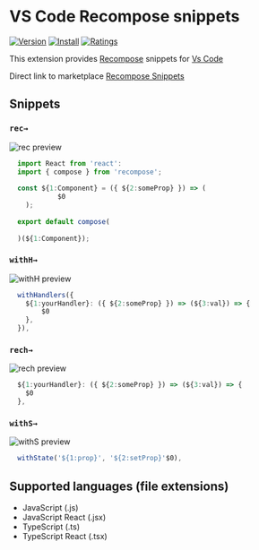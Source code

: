 # VS Code Recompose snippets

[![Version](https://vsmarketplacebadge.apphb.com/version/mklan.recompose-snippets.svg)](https://marketplace.visualstudio.com/items?itemName=mklan.recompose-snippets)
[![Install](https://vsmarketplacebadge.apphb.com/installs/mklan.recompose-snippets.svg)](https://marketplace.visualstudio.com/items?itemName=mklan.recompose-snippets)
[![Ratings](https://vsmarketplacebadge.apphb.com/rating-short/mklan.recompose-snippets.svg)](https://marketplace.visualstudio.com/items?itemName=mklan.recompose-snippets)

This extension provides [Recompose](https://github.com/acdlite/recompose/) snippets for [Vs Code](https://code.visualstudio.com/)

Direct link to marketplace [Recompose Snippets](https://marketplace.visualstudio.com/items?itemName=mklan.recompose-snippets)

## Snippets

### `rec→`

![rec preview](https://github.com/mklan/vscode-recompose-snippets/blob/master/previews/recompose.gif?raw=true)


```javascript
  import React from 'react':
  import { compose } from 'recompose';
  
  const ${1:Component} = ({ ${2:someProp} }) => (
    	    $0
	);
			
  export default compose(
  
  )(${1:Component});
```

### `withH→`

![withH preview](https://github.com/mklan/vscode-recompose-snippets/blob/master/previews/withHandlers.gif?raw=true)

```javascript
  withHandlers({
    ${1:yourHandler}: ({ ${2:someProp} }) => (${3:val}) => {
    	$0  
    },
  }),
```

### `rech→`

![rech preview](https://github.com/mklan/vscode-recompose-snippets/blob/master/previews/handler.gif?raw=true)

```javascript
  ${1:yourHandler}: ({ ${2:someProp} }) => (${3:val}) => {
  	$0  
  },
```

### `withS→`

![withS preview](https://github.com/mklan/vscode-recompose-snippets/blob/master/previews/withState.gif?raw=true)

```javascript
  withState('${1:prop}', '${2:setProp}'$0),
```

## Supported languages (file extensions)

- JavaScript (.js)
- JavaScript React (.jsx)
- TypeScript (.ts)
- TypeScript React (.tsx)

